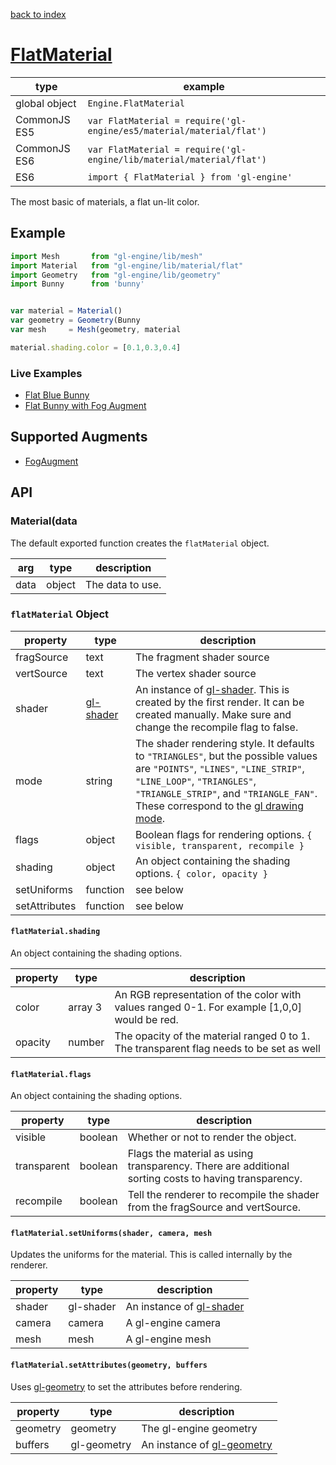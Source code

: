 [back to index](./)
# [FlatMaterial](https://github.com/gl-engine/gl-engine/tree/master/lib/material/flat)

| type          | example |
| ------------- | --------------------------------------------------------------- |
| global object | `Engine.FlatMaterial`                                             |
| CommonJS ES5  | `var FlatMaterial = require('gl-engine/es5/material/material/flat')` |
| CommonJS ES6  | `var FlatMaterial = require('gl-engine/lib/material/material/flat')` |
| ES6           | `import { FlatMaterial } from 'gl-engine'`                           |

The most basic of materials, a flat un-lit color.

## Example

```js
import Mesh       from "gl-engine/lib/mesh"
import Material   from "gl-engine/lib/material/flat"
import Geometry   from "gl-engine/lib/geometry"
import Bunny      from 'bunny'


var material = Material()
var geometry = Geometry(Bunny
var mesh     = Mesh(geometry, material

material.shading.color = [0.1,0.3,0.4]
```

### Live Examples

* [Flat Blue Bunny][example-hello-world]
* [Flat Bunny with Fog Augment][example-fog]

[example-hello-world]: http://requirebin.com/?gist=TatumCreative/40970c039f8c0ce44ae2
[example-fog]: http://requirebin.com/?gist=TatumCreative/c96e48648794a7565fcc

## Supported Augments

* [FogAugment](./material-augment-fog.md)

## API

### Material(data

The default exported function creates the `flatMaterial` object. 

| arg  | type   | description |
| -----| ------ | ----------- |
| data | object | The data to use. |


### `flatMaterial` Object

| property      | type      | description |
| ------------- | --------- | ----------- |
| fragSource    | text      | The fragment shader source |
| vertSource    | text      | The vertex shader source |
| shader        | [gl-shader](https://github.com/stackgl/gl-shader) | An instance of [gl-shader](https://github.com/stackgl/gl-shader). This is created by the first render. It can be created manually. Make sure and change the recompile flag to false. |
| mode          | string    | The shader rendering style. It defaults to `"TRIANGLES"`, but the possible values are `"POINTS"`, `"LINES"`, `"LINE_STRIP"`, `"LINE_LOOP"`, `"TRIANGLES"`, `"TRIANGLE_STRIP"`, and `"TRIANGLE_FAN"`. These correspond to the [gl drawing mode](https://msdn.microsoft.com/en-us/library/dn302395(v=vs.85).aspx). |
| flags         | object    | Boolean flags for rendering options. `{ visible, transparent, recompile }` |
| shading       | object    | An object containing the shading options. `{ color, opacity }` |
| setUniforms   | function  | see below |
| setAttributes | function  | see below |

#### `flatMaterial.shading`

An object containing the shading options.

| property | type      | description |
| -------- | --------- | ----------- |
| color    | array 3   | An RGB representation of the color with values ranged 0-1. For example [1,0,0] would be red. |
| opacity  | number    | The opacity of the material ranged 0 to 1. The transparent flag needs to be set as well |

#### `flatMaterial.flags`

An object containing the shading options.

| property    | type    | description |
| ----------- | ------- | ----------- |
| visible     | boolean | Whether or not to render the object. |
| transparent | boolean | Flags the material as using transparency. There are additional sorting costs to having transparency. |
| recompile   | boolean | Tell the renderer to recompile the shader from the fragSource and vertSource. |

#### `flatMaterial.setUniforms(shader, camera, mesh`

Updates the uniforms for the material. This is called internally by the renderer.

| property | type      | description |
| -------- | --------- | ----------- |
| shader   | gl-shader | An instance of [gl-shader](https://github.com/stackgl/gl-shader) |
| camera   | camera    | A gl-engine camera |
| mesh     | mesh      | A gl-engine mesh   |

#### `flatMaterial.setAttributes(geometry, buffers`

Uses [gl-geometry](https://github.com/hughsk/gl-geometry) to set the attributes before rendering.

| property | type        | description |
| -------- | ----------- | ----------- |
| geometry | geometry    | The gl-engine geometry |
| buffers  | gl-geometry | An instance of [gl-geometry](https://github.com/hughsk/gl-geometry) |
